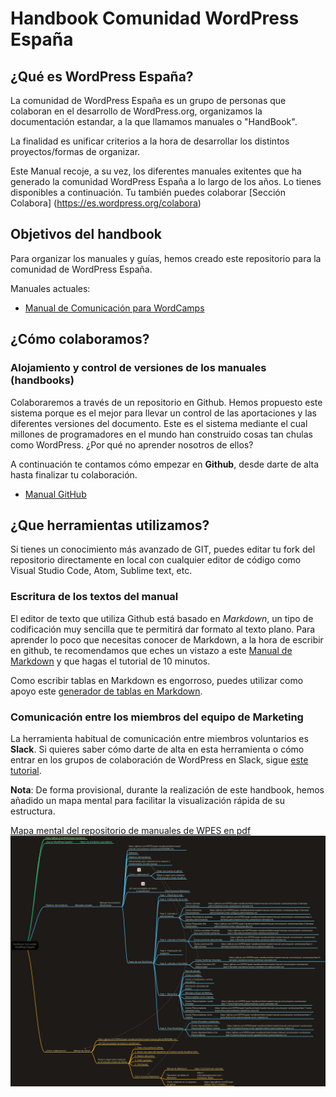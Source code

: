 # Handbook Comunidad WordPress España

## ¿Qué es WordPress España?
La comunidad de WordPress España es un grupo de personas que colaboran en el desarrollo de WordPress.org, organizamos la documentación estandar, a la que llamamos manuales o "HandBook".

La finalidad es unificar criterios a la hora de desarrollar los distintos proyectos/formas de organizar.

Este Manual recoje, a su vez, los diferentes manuales exitentes que ha generado la comunidad WordPress España a lo largo de los años. Lo tienes disponibles a continuación.
Tu también puedes colaborar [Sección Colabora] (https://es.wordpress.org/colabora)


## Objetivos del handbook
Para organizar los manuales y guías, hemos creado este repositorio para la comunidad de WordPress España.

Manuales actuales:
- [Manual de Comunicación para WordCamps](manual-comunicacion-wordcamps/README.md)


## ¿Cómo colaboramos?
### Alojamiento y control de versiones de los manuales (handbooks)
Colaboraremos a través de un repositorio en Github. Hemos propuesto este sistema porque es el mejor para llevar un control de las aportaciones y las diferentes versiones del documento. Este es el sistema mediante el cual millones de programadores en el mundo han construido cosas tan chulas como WordPress. ¿Por qué no aprender nosotros de ellos?

A continuación te contamos cómo empezar en **Github**, desde darte de alta hasta finalizar tu colaboración.

- [Manual GitHub](manual-github/README.md)

## ¿Que herramientas utilizamos?

Si tienes un conocimiento más avanzado de GIT, puedes editar tu fork del repositorio directamente en local con cualquier editor de código como Visual Studio Code, Atom, Sublime text, etc.

### Escritura de los textos del manual

El editor de texto que utiliza Github está basado en *Markdown*, un tipo de codificación muy sencilla que te permitirá dar formato al texto plano. Para aprender lo poco que necesitas conocer de Markdown, a la hora de escribir en github, te recomendamos que eches un vistazo a este [Manual de Markdown](https://commonmark.org/help/) y que hagas el tutorial de 10 minutos.

Como escribir tablas en Markdown es engorroso, puedes utilizar como apoyo este [generador de tablas en Markdown](https://www.tablesgenerator.com/markdown_tables).

### Comunicación entre los miembros del equipo de Marketing

La herramienta habitual de comunicación entre miembros voluntarios es **Slack**. Si quieres saber cómo darte de alta en esta herramienta o cómo entrar en los grupos de colaboración de WordPress en Slack, sigue [este tutorial](https://es.wordpress.org/guias/chat/).

**Nota**: De forma provisional, durante la realización de este handbook, hemos añadido un mapa mental para facilitar la visualización rápida de su estructura.

[Mapa mental del repositorio de manuales de WPES en pdf](assets/Mapa-mental-WPES.pdf)
![Mapa-Mental-WPES](assets/Mapa-mental-handbook-WPES.png)
